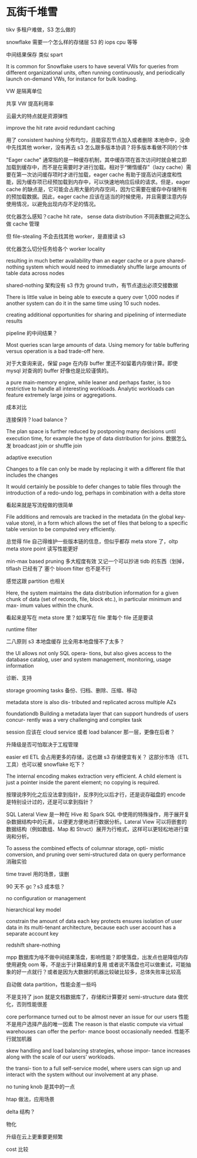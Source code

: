 # 瓦街千堆雪

tikv 多租户难做，S3 怎么做的

snowflake 需要一个怎么样的存储层
S3 的 iops cpu 等等

中间结果保存 类似 spart

It is common for Snowflake users to have several VWs for queries from different organizational units, often running continuously, and periodically launch on-demand VWs, for instance for bulk loading.

VW 是隔离单位

共享 VW 提高利用率

云最大的特点就是资源弹性

improve the hit rate
avoid redundant caching 

用了 consistent hashing
分布均匀，且能容忍节点加入或者删除
本地命中，没命中先找其他 worker，没有再去 s3
怎么跟多版本协调？将多版本看做不同的个体

"Eager cache" 通常指的是一种缓存机制，其中缓存项在首次访问时就会被立即加载到缓存中，而不是在需要时才进行加载。相对于“懒惰缓存”（lazy cache）需要在第一次访问缓存项时才进行加载，eager cache 有助于提高访问速度和性能，因为缓存项已经预加载到内存中，可以快速地响应后续的请求。但是，eager cache 的缺点是，它可能会占用大量的内存空间，因为它需要在缓存中存储所有的预加载数据。因此，eager cache 应该在适当的时候使用，并且需要注意内存使用情况，以避免出现内存不足的情况。

优化器怎么感知？cache hit rate， sense data distribution
不同表数据之间怎么做 cache 管理

但 file-stealing 不会去找其他 worker，是直接读 s3

优化器怎么切分任务给各个 worker locality

resulting in much better availability than an eager cache or a pure shared-nothing system which would need to immediately shuffle large amounts of table data across nodes

shared-nothing 架构没有 s3 作为 ground truth，有节点退出必须交接数据

There is little value in being able to execute a query over 1,000 nodes if another system can do it in the same time using 10 such nodes.

creating additional opportunities for sharing and pipelining of intermediate results

pipeline 的中间结果？

Most queries scan large amounts of data. Using memory for table buffering versus operation is a bad trade-off here.

对于大查询来说，保留 page 在内存 buffer 里还不如留着内存做计算。即使 mysql 对查询的 buffer 好像也是比较谨慎的。

a pure main-memory engine, while leaner and perhaps faster, is too restrictive to handle all interesting workloads. Analytic workloads can feature extremely large joins or aggregations.

成本对比

连接保持？load balance？

The plan space is further reduced by postponing many decisions until execution time, for example the type of data distribution for joins.
数据怎么发 broadcast join or shuffle join


adaptive execution

Changes to a file can only be made by replacing it with a different file that includes the changes

It would certainly be possible to defer changes to table files through the introduction of a redo-undo log, perhaps in combination with a delta store

看起来就是写流程做的很简单

File additions and removals are tracked in the metadata (in the global key-value store), in a form which allows the set of files that belong to a specific table version to be computed very efficiently.

总觉得 file 自己得维护一些版本链的信息，但似乎都存 meta store 了，oltp meta store point 读写性能更好


min-max based pruning 
多大程度有效
又记一个可以抄进 tidb 的东西（划掉，tiflash 已经有了
塞个 bloom filter 也不是不行

感觉这跟 partition 也相关

Here, the system maintains the data distribution information for a given chunk of data (set of records, file, block etc.), in particular minimum and max- imum values within the chunk.

看起来是写在 meta store 里？如果写在 file 里每个 file 还是要读

runtime filter

二八原则
s3 本地盘缓存 比全用本地盘慢不了太多？

the UI allows not only SQL opera- tions, but also gives access to the database catalog, user and system management, monitoring, usage information

诊断、支持

storage grooming tasks
备份、归档、删除、压缩、移动

metadata store is also dis- tributed and replicated across multiple AZs

foundationdb
Building a metadata layer that can support hundreds of users concur- rently was a very challenging and complex task

session 应该在 cloud service 或者 load balancer 那一层，更像在后者？

升降级是否可怕取决于工程管理

easier etl ETL 会占用更多的存储，这也跟 s3 存储便宜有关？
这部分市场（ETL 工具）也可以被 snowflake 吃下？

The internal encoding makes extraction very efficient. A child element is just a pointer inside the parent element; no copying is required.

按理说序列化之后没法拿到指针，反序列化以后才行，还是说存磁盘的 encode 是特别设计过的，还是可以拿到指针？

SQL Lateral View 是一种在 Hive 和 Spark SQL 中使用的特殊操作，用于展开复杂数据结构中的元素，以便更方便地进行数据分析。Lateral View 可以将嵌套的数据结构（例如数组、Map 和 Struct）展开为行格式，这样可以更轻松地进行查询和分析。

To assess the combined effects of columnar storage, opti- mistic conversion, and pruning over semi-structured data on query performance
消融实验


time travel
用的场景，误删

90 天不 gc？s3 成本低？


no configuration or management

hierarchical key model

constrain the amount of data each key protects
ensures isolation of user data in its multi-tenant architecture, because each user account has a separate account key

redshift share-nothing

mpp 数据库为啥不做中间结果落盘，影响性能？即使落盘，出发点也是降低内存使用避免 oom 等，不是出于计算结果的复用
或者说不落盘也可以做重试，可能抽象的好一点就行？或者是因为大数据的机器比较破比较多，总体失败率比较高

自动做 data partition，性能会差一些吗

不是支持了 json 就是文档数据库了，存储和计算要对 semi-structure data 做优化，否则性能很差

core performance turned out to be almost never an issue for our users
性能不是用户选择产品的唯一因素
The reason is that elastic compute via virtual warehouses can offer the perfor- mance boost occasionally needed.
性能不行就加机器

skew handling and load balancing strategies, whose impor- tance increases along with the scale of our users’ workloads.



the transi- tion to a full self-service model, where users can sign up and interact with the system without our involvement at any phase.

no tuning knob 是其中的一点

htap 做法，应用场景



delta 结构？

物化

升级在云上更重要更频繁

cost 比较